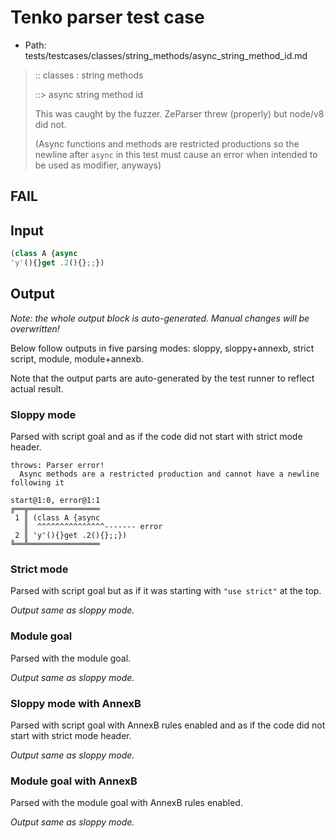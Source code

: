 # Tenko parser test case

- Path: tests/testcases/classes/string_methods/async_string_method_id.md

> :: classes : string methods
>
> ::> async string method id
>
> This was caught by the fuzzer. ZeParser threw (properly) but node/v8 did not.
>
> (Async functions and methods are restricted productions so the newline after `async` in this test must cause an error when intended to be used as modifier, anyways)

## FAIL

## Input

`````js
(class A {async
'y'(){}get .2(){};;})
`````

## Output

_Note: the whole output block is auto-generated. Manual changes will be overwritten!_

Below follow outputs in five parsing modes: sloppy, sloppy+annexb, strict script, module, module+annexb.

Note that the output parts are auto-generated by the test runner to reflect actual result.

### Sloppy mode

Parsed with script goal and as if the code did not start with strict mode header.

`````
throws: Parser error!
  Async methods are a restricted production and cannot have a newline following it

start@1:0, error@1:1
╔══╦════════════════
 1 ║ (class A {async
   ║  ^^^^^^^^^^^^^^^------- error
 2 ║ 'y'(){}get .2(){};;})
╚══╩════════════════

`````

### Strict mode

Parsed with script goal but as if it was starting with `"use strict"` at the top.

_Output same as sloppy mode._

### Module goal

Parsed with the module goal.

_Output same as sloppy mode._

### Sloppy mode with AnnexB

Parsed with script goal with AnnexB rules enabled and as if the code did not start with strict mode header.

_Output same as sloppy mode._

### Module goal with AnnexB

Parsed with the module goal with AnnexB rules enabled.

_Output same as sloppy mode._
